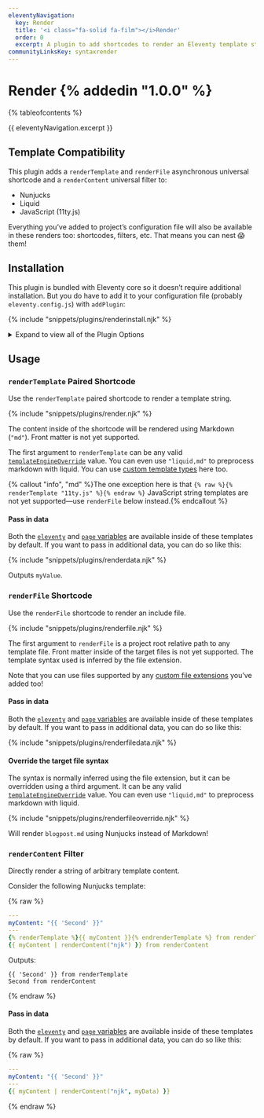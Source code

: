 ```yaml
---
eleventyNavigation:
  key: Render
  title: '<i class="fa-solid fa-film"></i>Render'
  order: 0
  excerpt: A plugin to add shortcodes to render an Eleventy template string (or file) inside of another template.
communityLinksKey: syntaxrender
---
```


# Render {% addedin "1.0.0" %}<!-- Beta 7 -->

{% tableofcontents %}

{{ eleventyNavigation.excerpt }}

## Template Compatibility

This plugin adds a `renderTemplate` and `renderFile` asynchronous universal shortcode and a `renderContent` universal filter to:

- Nunjucks
- Liquid
- JavaScript (11ty.js)

Everything you’ve added to project’s configuration file will also be available in these renders too: shortcodes, filters, etc. That means you can nest 😱 them!

## Installation

This plugin is bundled with Eleventy core so it doesn’t require additional installation. But you do have to add it to your configuration file (probably `eleventy.config.js`) with `addPlugin`:

{% include "snippets/plugins/renderinstall.njk" %}

<details>
  <summary>Expand to view all of the Plugin Options</summary>

{% include "snippets/plugins/renderinstall-advanced.njk" %}

</details>

## Usage

### `renderTemplate` Paired Shortcode

Use the `renderTemplate` paired shortcode to render a template string.

{% include "snippets/plugins/render.njk" %}

The content inside of the shortcode will be rendered using Markdown (`"md"`). Front matter is not yet supported.

The first argument to `renderTemplate` can be any valid [`templateEngineOverride`](/docs/languages/#templateengineoverride-examples) value. You can even use `"liquid,md"` to preprocess markdown with liquid. You can use [custom template types](/docs/languages/custom/) here too.

{% callout "info", "md" %}The one exception here is that `{% raw %}{% renderTemplate "11ty.js" %}{% endraw %}` JavaScript string templates are not yet supported—use `renderFile` below instead.{% endcallout %}

#### Pass in data

Both the [`eleventy`](/docs/data-eleventy-supplied/#eleventy-variable) and [`page` variables](/docs/data-eleventy-supplied/#page-variable) are available inside of these templates by default. If you want to pass in additional data, you can do so like this:

{% include "snippets/plugins/renderdata.njk" %}

Outputs `myValue`.

### `renderFile` Shortcode

Use the `renderFile` shortcode to render an include file.

{% include "snippets/plugins/renderfile.njk" %}

The first argument to `renderFile` is a project root relative path to any template file. Front matter inside of the target files is not yet supported. The template syntax used is inferred by the file extension.

Note that you can use files supported by any [custom file extensions](/docs/languages/custom/) you’ve added too!

#### Pass in data

Both the [`eleventy`](/docs/data-eleventy-supplied/#eleventy-variable) and [`page` variables](/docs/data-eleventy-supplied/#page-variable) are available inside of these templates by default. If you want to pass in additional data, you can do so like this:

{% include "snippets/plugins/renderfiledata.njk" %}

#### Override the target file syntax

The syntax is normally inferred using the file extension, but it can be overridden using a third argument. It can be any valid [`templateEngineOverride`](/docs/languages/#templateengineoverride-examples) value. You can even use `"liquid,md"` to preprocess markdown with liquid.

{% include "snippets/plugins/renderfileoverride.njk" %}

Will render `blogpost.md` using Nunjucks instead of Markdown!

### `renderContent` Filter

Directly render a string of arbitrary template content.

Consider the following Nunjucks template:

{% raw %}
```yaml
---
myContent: "{{ 'Second' }}"
---
{% renderTemplate %}{{ myContent }}{% endrenderTemplate %} from renderTemplate
{{ myContent | renderContent("njk") }} from renderContent
```

Outputs:

```
{{ 'Second' }} from renderTemplate
Second from renderContent
```
{% endraw %}

#### Pass in data

Both the [`eleventy`](/docs/data-eleventy-supplied/#eleventy-variable) and [`page` variables](/docs/data-eleventy-supplied/#page-variable) are available inside of these templates by default. If you want to pass in additional data, you can do so like this:

{% raw %}
```yaml
---
myContent: "{{ 'Second' }}"
---
{{ myContent | renderContent("njk", myData) }}
```
{% endraw %}
